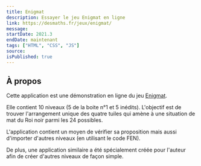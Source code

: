 ```yaml
---
title: Enigmat
description: Essayer le jeu Enigmat en ligne
link: https://desmaths.fr/jeux/enigmat/
message:
startDate: 2021.3
endDate: maintenant
tags: ["HTML", "CSS", "JS"]
source:
isPublished: true
---
```


## À propos

Cette application est une démonstration en ligne du jeu [Enigmat](https://enigmat.altervista.org/).

Elle contient 10 niveaux (5 de la boite n°1 et 5 inédits). L'objectif est de trouver l'arrangement unique des quatre tuiles qui amène à une situation de mat du Roi noir parmi les 24 possibles.

L'application contient un moyen de vérifier sa proposition mais aussi d'importer d'autres niveaux (en utilisant le code FEN).

De plus, une application similaire a été spécialement créée pour l'auteur afin de créer d'autres niveaux de façon simple.
